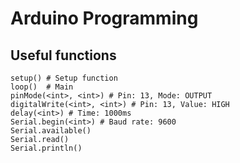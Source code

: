 # Arduino Programming


## Useful functions

```
setup() # Setup function
loop()  # Main
pinMode(<int>, <int>) # Pin: 13, Mode: OUTPUT
digitalWrite(<int>, <int>) # Pin: 13, Value: HIGH
delay(<int>) # Time: 1000ms
Serial.begin(<int>) # Baud rate: 9600
Serial.available()
Serial.read()
Serial.println()

```